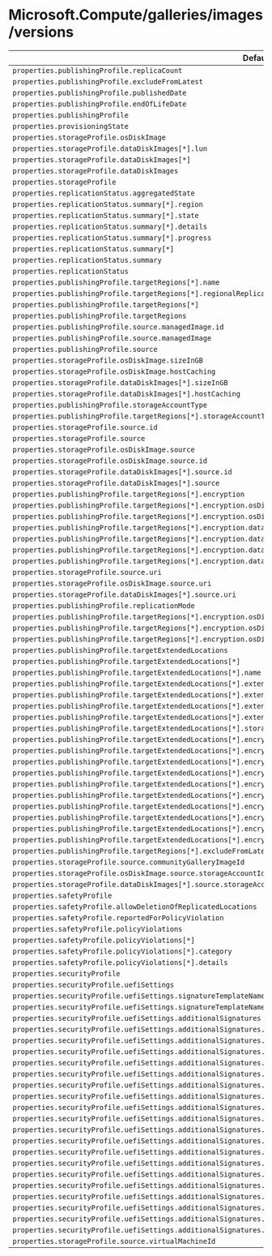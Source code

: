 # Microsoft.Compute/galleries/images/versions

| Default Path | Alias |
|---|---|
| `properties.publishingProfile.replicaCount` | `Microsoft.Compute/galleries/images/versions/publishingProfile.replicaCount` |
| `properties.publishingProfile.excludeFromLatest` | `Microsoft.Compute/galleries/images/versions/publishingProfile.excludeFromLatest` |
| `properties.publishingProfile.publishedDate` | `Microsoft.Compute/galleries/images/versions/publishingProfile.publishedDate` |
| `properties.publishingProfile.endOfLifeDate` | `Microsoft.Compute/galleries/images/versions/publishingProfile.endOfLifeDate` |
| `properties.publishingProfile` | `Microsoft.Compute/galleries/images/versions/publishingProfile` |
| `properties.provisioningState` | `Microsoft.Compute/galleries/images/versions/provisioningState` |
| `properties.storageProfile.osDiskImage` | `Microsoft.Compute/galleries/images/versions/storageProfile.osDiskImage` |
| `properties.storageProfile.dataDiskImages[*].lun` | `Microsoft.Compute/galleries/images/versions/storageProfile.dataDiskImages[*].lun` |
| `properties.storageProfile.dataDiskImages[*]` | `Microsoft.Compute/galleries/images/versions/storageProfile.dataDiskImages[*]` |
| `properties.storageProfile.dataDiskImages` | `Microsoft.Compute/galleries/images/versions/storageProfile.dataDiskImages` |
| `properties.storageProfile` | `Microsoft.Compute/galleries/images/versions/storageProfile` |
| `properties.replicationStatus.aggregatedState` | `Microsoft.Compute/galleries/images/versions/replicationStatus.aggregatedState` |
| `properties.replicationStatus.summary[*].region` | `Microsoft.Compute/galleries/images/versions/replicationStatus.summary[*].region` |
| `properties.replicationStatus.summary[*].state` | `Microsoft.Compute/galleries/images/versions/replicationStatus.summary[*].state` |
| `properties.replicationStatus.summary[*].details` | `Microsoft.Compute/galleries/images/versions/replicationStatus.summary[*].details` |
| `properties.replicationStatus.summary[*].progress` | `Microsoft.Compute/galleries/images/versions/replicationStatus.summary[*].progress` |
| `properties.replicationStatus.summary[*]` | `Microsoft.Compute/galleries/images/versions/replicationStatus.summary[*]` |
| `properties.replicationStatus.summary` | `Microsoft.Compute/galleries/images/versions/replicationStatus.summary` |
| `properties.replicationStatus` | `Microsoft.Compute/galleries/images/versions/replicationStatus` |
| `properties.publishingProfile.targetRegions[*].name` | `Microsoft.Compute/galleries/images/versions/publishingProfile.targetRegions[*].name` |
| `properties.publishingProfile.targetRegions[*].regionalReplicaCount` | `Microsoft.Compute/galleries/images/versions/publishingProfile.targetRegions[*].regionalReplicaCount` |
| `properties.publishingProfile.targetRegions[*]` | `Microsoft.Compute/galleries/images/versions/publishingProfile.targetRegions[*]` |
| `properties.publishingProfile.targetRegions` | `Microsoft.Compute/galleries/images/versions/publishingProfile.targetRegions` |
| `properties.publishingProfile.source.managedImage.id` | `Microsoft.Compute/galleries/images/versions/publishingProfile.source.managedImage.id` |
| `properties.publishingProfile.source.managedImage` | `Microsoft.Compute/galleries/images/versions/publishingProfile.source.managedImage` |
| `properties.publishingProfile.source` | `Microsoft.Compute/galleries/images/versions/publishingProfile.source` |
| `properties.storageProfile.osDiskImage.sizeInGB` | `Microsoft.Compute/galleries/images/versions/storageProfile.osDiskImage.sizeInGB` |
| `properties.storageProfile.osDiskImage.hostCaching` | `Microsoft.Compute/galleries/images/versions/storageProfile.osDiskImage.hostCaching` |
| `properties.storageProfile.dataDiskImages[*].sizeInGB` | `Microsoft.Compute/galleries/images/versions/storageProfile.dataDiskImages[*].sizeInGB` |
| `properties.storageProfile.dataDiskImages[*].hostCaching` | `Microsoft.Compute/galleries/images/versions/storageProfile.dataDiskImages[*].hostCaching` |
| `properties.publishingProfile.storageAccountType` | `Microsoft.Compute/galleries/images/versions/publishingProfile.storageAccountType` |
| `properties.publishingProfile.targetRegions[*].storageAccountType` | `Microsoft.Compute/galleries/images/versions/publishingProfile.targetRegions[*].storageAccountType` |
| `properties.storageProfile.source.id` | `Microsoft.Compute/galleries/images/versions/storageProfile.source.id` |
| `properties.storageProfile.source` | `Microsoft.Compute/galleries/images/versions/storageProfile.source` |
| `properties.storageProfile.osDiskImage.source` | `Microsoft.Compute/galleries/images/versions/storageProfile.osDiskImage.source` |
| `properties.storageProfile.osDiskImage.source.id` | `Microsoft.Compute/galleries/images/versions/storageProfile.osDiskImage.source.id` |
| `properties.storageProfile.dataDiskImages[*].source.id` | `Microsoft.Compute/galleries/images/versions/storageProfile.dataDiskImages[*].source.id` |
| `properties.storageProfile.dataDiskImages[*].source` | `Microsoft.Compute/galleries/images/versions/storageProfile.dataDiskImages[*].source` |
| `properties.publishingProfile.targetRegions[*].encryption` | `Microsoft.Compute/galleries/images/versions/publishingProfile.targetRegions[*].encryption` |
| `properties.publishingProfile.targetRegions[*].encryption.osDiskImage` | `Microsoft.Compute/galleries/images/versions/publishingProfile.targetRegions[*].encryption.osDiskImage` |
| `properties.publishingProfile.targetRegions[*].encryption.osDiskImage.diskEncryptionSetId` | `Microsoft.Compute/galleries/images/versions/publishingProfile.targetRegions[*].encryption.osDiskImage.diskEncryptionSetId` |
| `properties.publishingProfile.targetRegions[*].encryption.dataDiskImages[*]` | `Microsoft.Compute/galleries/images/versions/publishingProfile.targetRegions[*].encryption.dataDiskImages[*]` |
| `properties.publishingProfile.targetRegions[*].encryption.dataDiskImages[*].diskEncryptionSetId` | `Microsoft.Compute/galleries/images/versions/publishingProfile.targetRegions[*].encryption.dataDiskImages[*].diskEncryptionSetId` |
| `properties.publishingProfile.targetRegions[*].encryption.dataDiskImages[*].lun` | `Microsoft.Compute/galleries/images/versions/publishingProfile.targetRegions[*].encryption.dataDiskImages[*].lun` |
| `properties.publishingProfile.targetRegions[*].encryption.dataDiskImages` | `Microsoft.Compute/galleries/images/versions/publishingProfile.targetRegions[*].encryption.dataDiskImages` |
| `properties.storageProfile.source.uri` | `Microsoft.Compute/galleries/images/versions/storageProfile.source.uri` |
| `properties.storageProfile.osDiskImage.source.uri` | `Microsoft.Compute/galleries/images/versions/storageProfile.osDiskImage.source.uri` |
| `properties.storageProfile.dataDiskImages[*].source.uri` | `Microsoft.Compute/galleries/images/versions/storageProfile.dataDiskImages[*].source.uri` |
| `properties.publishingProfile.replicationMode` | `Microsoft.Compute/galleries/images/versions/publishingProfile.replicationMode` |
| `properties.publishingProfile.targetRegions[*].encryption.osDiskImage.securityProfile` | `Microsoft.Compute/galleries/images/versions/publishingProfile.targetRegions[*].encryption.osDiskImage.securityProfile` |
| `properties.publishingProfile.targetRegions[*].encryption.osDiskImage.securityProfile.confidentialVMEncryptionType` | `Microsoft.Compute/galleries/images/versions/publishingProfile.targetRegions[*].encryption.osDiskImage.securityProfile.confidentialVMEncryptionType` |
| `properties.publishingProfile.targetRegions[*].encryption.osDiskImage.securityProfile.secureVMDiskEncryptionSetId` | `Microsoft.Compute/galleries/images/versions/publishingProfile.targetRegions[*].encryption.osDiskImage.securityProfile.secureVMDiskEncryptionSetId` |
| `properties.publishingProfile.targetExtendedLocations` | `Microsoft.Compute/galleries/images/versions/publishingProfile.targetExtendedLocations` |
| `properties.publishingProfile.targetExtendedLocations[*]` | `Microsoft.Compute/galleries/images/versions/publishingProfile.targetExtendedLocations[*]` |
| `properties.publishingProfile.targetExtendedLocations[*].name` | `Microsoft.Compute/galleries/images/versions/publishingProfile.targetExtendedLocations[*].name` |
| `properties.publishingProfile.targetExtendedLocations[*].extendedLocation` | `Microsoft.Compute/galleries/images/versions/publishingProfile.targetExtendedLocations[*].extendedLocation` |
| `properties.publishingProfile.targetExtendedLocations[*].extendedLocation.name` | `Microsoft.Compute/galleries/images/versions/publishingProfile.targetExtendedLocations[*].extendedLocation.name` |
| `properties.publishingProfile.targetExtendedLocations[*].extendedLocation.type` | `Microsoft.Compute/galleries/images/versions/publishingProfile.targetExtendedLocations[*].extendedLocation.type` |
| `properties.publishingProfile.targetExtendedLocations[*].extendedLocationReplicaCount` | `Microsoft.Compute/galleries/images/versions/publishingProfile.targetExtendedLocations[*].extendedLocationReplicaCount` |
| `properties.publishingProfile.targetExtendedLocations[*].storageAccountType` | `Microsoft.Compute/galleries/images/versions/publishingProfile.targetExtendedLocations[*].storageAccountType` |
| `properties.publishingProfile.targetExtendedLocations[*].encryption` | `Microsoft.Compute/galleries/images/versions/publishingProfile.targetExtendedLocations[*].encryption` |
| `properties.publishingProfile.targetExtendedLocations[*].encryption.osDiskImage` | `Microsoft.Compute/galleries/images/versions/publishingProfile.targetExtendedLocations[*].encryption.osDiskImage` |
| `properties.publishingProfile.targetExtendedLocations[*].encryption.osDiskImage.diskEncryptionSetId` | `Microsoft.Compute/galleries/images/versions/publishingProfile.targetExtendedLocations[*].encryption.osDiskImage.diskEncryptionSetId` |
| `properties.publishingProfile.targetExtendedLocations[*].encryption.osDiskImage.securityProfile` | `Microsoft.Compute/galleries/images/versions/publishingProfile.targetExtendedLocations[*].encryption.osDiskImage.securityProfile` |
| `properties.publishingProfile.targetExtendedLocations[*].encryption.osDiskImage.securityProfile.confidentialVMEncryptionType` | `Microsoft.Compute/galleries/images/versions/publishingProfile.targetExtendedLocations[*].encryption.osDiskImage.securityProfile.confidentialVMEncryptionType` |
| `properties.publishingProfile.targetExtendedLocations[*].encryption.osDiskImage.securityProfile.secureVMDiskEncryptionSetId` | `Microsoft.Compute/galleries/images/versions/publishingProfile.targetExtendedLocations[*].encryption.osDiskImage.securityProfile.secureVMDiskEncryptionSetId` |
| `properties.publishingProfile.targetExtendedLocations[*].encryption.dataDiskImages` | `Microsoft.Compute/galleries/images/versions/publishingProfile.targetExtendedLocations[*].encryption.dataDiskImages` |
| `properties.publishingProfile.targetExtendedLocations[*].encryption.dataDiskImages[*]` | `Microsoft.Compute/galleries/images/versions/publishingProfile.targetExtendedLocations[*].encryption.dataDiskImages[*]` |
| `properties.publishingProfile.targetExtendedLocations[*].encryption.dataDiskImages[*].diskEncryptionSetId` | `Microsoft.Compute/galleries/images/versions/publishingProfile.targetExtendedLocations[*].encryption.dataDiskImages[*].diskEncryptionSetId` |
| `properties.publishingProfile.targetExtendedLocations[*].encryption.dataDiskImages[*].lun` | `Microsoft.Compute/galleries/images/versions/publishingProfile.targetExtendedLocations[*].encryption.dataDiskImages[*].lun` |
| `properties.publishingProfile.targetRegions[*].excludeFromLatest` | `Microsoft.Compute/galleries/images/versions/publishingProfile.targetRegions[*].excludeFromLatest` |
| `properties.storageProfile.source.communityGalleryImageId` | `Microsoft.Compute/galleries/images/versions/storageProfile.source.communityGalleryImageId` |
| `properties.storageProfile.osDiskImage.source.storageAccountId` | `Microsoft.Compute/galleries/images/versions/storageProfile.osDiskImage.source.storageAccountId` |
| `properties.storageProfile.dataDiskImages[*].source.storageAccountId` | `Microsoft.Compute/galleries/images/versions/storageProfile.dataDiskImages[*].source.storageAccountId` |
| `properties.safetyProfile` | `Microsoft.Compute/galleries/images/versions/safetyProfile` |
| `properties.safetyProfile.allowDeletionOfReplicatedLocations` | `Microsoft.Compute/galleries/images/versions/safetyProfile.allowDeletionOfReplicatedLocations` |
| `properties.safetyProfile.reportedForPolicyViolation` | `Microsoft.Compute/galleries/images/versions/safetyProfile.reportedForPolicyViolation` |
| `properties.safetyProfile.policyViolations` | `Microsoft.Compute/galleries/images/versions/safetyProfile.policyViolations` |
| `properties.safetyProfile.policyViolations[*]` | `Microsoft.Compute/galleries/images/versions/safetyProfile.policyViolations[*]` |
| `properties.safetyProfile.policyViolations[*].category` | `Microsoft.Compute/galleries/images/versions/safetyProfile.policyViolations[*].category` |
| `properties.safetyProfile.policyViolations[*].details` | `Microsoft.Compute/galleries/images/versions/safetyProfile.policyViolations[*].details` |
| `properties.securityProfile` | `Microsoft.Compute/galleries/images/versions/securityProfile` |
| `properties.securityProfile.uefiSettings` | `Microsoft.Compute/galleries/images/versions/securityProfile.uefiSettings` |
| `properties.securityProfile.uefiSettings.signatureTemplateNames` | `Microsoft.Compute/galleries/images/versions/securityProfile.uefiSettings.signatureTemplateNames` |
| `properties.securityProfile.uefiSettings.signatureTemplateNames[*]` | `Microsoft.Compute/galleries/images/versions/securityProfile.uefiSettings.signatureTemplateNames[*]` |
| `properties.securityProfile.uefiSettings.additionalSignatures` | `Microsoft.Compute/galleries/images/versions/securityProfile.uefiSettings.additionalSignatures` |
| `properties.securityProfile.uefiSettings.additionalSignatures.pk` | `Microsoft.Compute/galleries/images/versions/securityProfile.uefiSettings.additionalSignatures.pk` |
| `properties.securityProfile.uefiSettings.additionalSignatures.pk.type` | `Microsoft.Compute/galleries/images/versions/securityProfile.uefiSettings.additionalSignatures.pk.type` |
| `properties.securityProfile.uefiSettings.additionalSignatures.pk.value` | `Microsoft.Compute/galleries/images/versions/securityProfile.uefiSettings.additionalSignatures.pk.value` |
| `properties.securityProfile.uefiSettings.additionalSignatures.pk.value[*]` | `Microsoft.Compute/galleries/images/versions/securityProfile.uefiSettings.additionalSignatures.pk.value[*]` |
| `properties.securityProfile.uefiSettings.additionalSignatures.kek` | `Microsoft.Compute/galleries/images/versions/securityProfile.uefiSettings.additionalSignatures.kek` |
| `properties.securityProfile.uefiSettings.additionalSignatures.kek[*]` | `Microsoft.Compute/galleries/images/versions/securityProfile.uefiSettings.additionalSignatures.kek[*]` |
| `properties.securityProfile.uefiSettings.additionalSignatures.kek[*].type` | `Microsoft.Compute/galleries/images/versions/securityProfile.uefiSettings.additionalSignatures.kek[*].type` |
| `properties.securityProfile.uefiSettings.additionalSignatures.kek[*].value` | `Microsoft.Compute/galleries/images/versions/securityProfile.uefiSettings.additionalSignatures.kek[*].value` |
| `properties.securityProfile.uefiSettings.additionalSignatures.kek[*].value[*]` | `Microsoft.Compute/galleries/images/versions/securityProfile.uefiSettings.additionalSignatures.kek[*].value[*]` |
| `properties.securityProfile.uefiSettings.additionalSignatures.db` | `Microsoft.Compute/galleries/images/versions/securityProfile.uefiSettings.additionalSignatures.db` |
| `properties.securityProfile.uefiSettings.additionalSignatures.db[*]` | `Microsoft.Compute/galleries/images/versions/securityProfile.uefiSettings.additionalSignatures.db[*]` |
| `properties.securityProfile.uefiSettings.additionalSignatures.db[*].type` | `Microsoft.Compute/galleries/images/versions/securityProfile.uefiSettings.additionalSignatures.db[*].type` |
| `properties.securityProfile.uefiSettings.additionalSignatures.db[*].value` | `Microsoft.Compute/galleries/images/versions/securityProfile.uefiSettings.additionalSignatures.db[*].value` |
| `properties.securityProfile.uefiSettings.additionalSignatures.db[*].value[*]` | `Microsoft.Compute/galleries/images/versions/securityProfile.uefiSettings.additionalSignatures.db[*].value[*]` |
| `properties.securityProfile.uefiSettings.additionalSignatures.dbx` | `Microsoft.Compute/galleries/images/versions/securityProfile.uefiSettings.additionalSignatures.dbx` |
| `properties.securityProfile.uefiSettings.additionalSignatures.dbx[*]` | `Microsoft.Compute/galleries/images/versions/securityProfile.uefiSettings.additionalSignatures.dbx[*]` |
| `properties.securityProfile.uefiSettings.additionalSignatures.dbx[*].type` | `Microsoft.Compute/galleries/images/versions/securityProfile.uefiSettings.additionalSignatures.dbx[*].type` |
| `properties.securityProfile.uefiSettings.additionalSignatures.dbx[*].value` | `Microsoft.Compute/galleries/images/versions/securityProfile.uefiSettings.additionalSignatures.dbx[*].value` |
| `properties.securityProfile.uefiSettings.additionalSignatures.dbx[*].value[*]` | `Microsoft.Compute/galleries/images/versions/securityProfile.uefiSettings.additionalSignatures.dbx[*].value[*]` |
| `properties.storageProfile.source.virtualMachineId` | `Microsoft.Compute/galleries/images/versions/storageProfile.source.virtualMachineId` |

